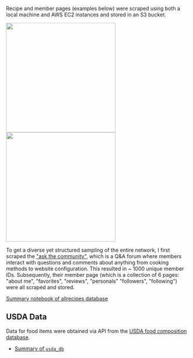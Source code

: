 Recipe and member pages (examples below) were scraped using both a local machine and AWS EC2 instances and stored in an S3 bucket.  

<img src="https://github.com/q0j0p/food/blob/master/notes/resources/shorecook.png" width="300">


<img src="https://github.com/q0j0p/food/blob/master/notes/resources/recipe2.png" width="300">



To get a diverse yet structured sampling of the entire network, I first scraped the ["ask the community"](http://dish.allrecipes.com/ask-the-community/), which is a Q&A forum where members interact with questions and comments about anything from cooking methods to website configuration.  This resulted in ~ 1000 unique member IDs.  Subsequently, their member page (which is a collection of 6 pages: "about me", "favorites", "reviews", "personals" "followers", "following") were all scraped and stored. 

[Summary notebook of allrecipes database](organize_allrecipes_db.ipynb)

## USDA Data
Data for food items were obtained via API from the [USDA food composition database](https://ndb.nal.usda.gov/ndb/search/list).

* [Summary of `usda_db`](organize_usda_db.ipynb)
